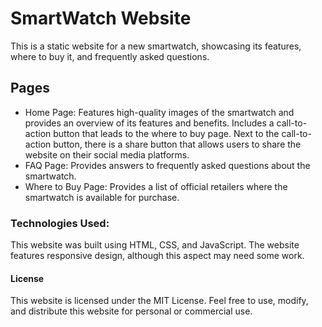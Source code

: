 # SmartWatch Website
This is a static website for a new smartwatch, showcasing its features, where to buy it, and frequently asked questions.

## Pages
- Home Page: Features high-quality images of the smartwatch and provides an overview of its features and benefits. Includes a call-to-action button that leads to the where to buy page. Next to the call-to-action button, there is a share button that allows users to share the website on their social media platforms.
- FAQ Page: Provides answers to frequently asked questions about the smartwatch.
- Where to Buy Page: Provides a list of official retailers where the smartwatch is available for purchase.

### Technologies Used:
This website was built using HTML, CSS, and JavaScript. The website features responsive design, although this aspect may need some work.

#### License
This website is licensed under the MIT License. Feel free to use, modify, and distribute this website for personal or commercial use.

